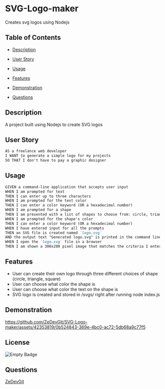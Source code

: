 # SVG-Logo-maker
Creates svg logos using Nodejs

## Table of Contents
- [Description](#description)

- [User Story](#user-story)

- [Usage](#usage)

- [Features](#features)

- [Demonstration](#demonstration)

- [Questions](#questions)

## Description 
 A project built using Nodejs to create SVG logos

## User Story
```md
AS a freelance web developer
I WANT to generate a simple logo for my projects
SO THAT I don't have to pay a graphic designer
```
## Usage
```md
GIVEN a command-line application that accepts user input
WHEN I am prompted for text
THEN I can enter up to three characters
WHEN I am prompted for the text color
THEN I can enter a color keyword (OR a hexadecimal number)
WHEN I am prompted for a shape
THEN I am presented with a list of shapes to choose from: circle, triangle, and square
WHEN I am prompted for the shape's color
THEN I can enter a color keyword (OR a hexadecimal number)
WHEN I have entered input for all the prompts
THEN an SVG file is created named `logo.svg`
AND the output text "Generated logo.svg" is printed in the command line
WHEN I open the `logo.svg` file in a browser
THEN I am shown a 300x200 pixel image that matches the criteria I entered
```
## Features
- User can create their own logo through three different choices of shape (circle, triangle, square)
- User can choose what color the shape is
- User can choose what color the text on the shape is
- SVG logo is created and stored in /svgs/ right after running node index.js
## Demonstration


https://github.com/ZeDevGit/SVG-Logo-maker/assets/42353819/0b524843-369e-4bc0-ac72-5db68a9c77f5


## License
 ![Empty Badge](https://img.shields.io/badge/MIT-License-blue)
## Questions
 [ZeDevGit](https://github.com/ZeDevGit)
